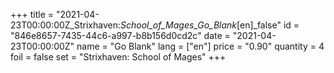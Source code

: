 +++
title = "2021-04-23T00:00:00Z_Strixhaven:_School_of_Mages_Go_Blank_[en]_false"
id = "846e8657-7435-44c6-a997-b8b156d0cd2c"
date = "2021-04-23T00:00:00Z"
name = "Go Blank"
lang = ["en"]
price = "0.90"
quantity = 4
foil = false
set = "Strixhaven: School of Mages"
+++
